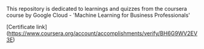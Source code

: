 This repository is dedicated to learnings and quizzes from the coursera course by Google Cloud - 'Machine Learning for Business Professionals'

[Certificate link] (https://www.coursera.org/account/accomplishments/verify/BH6G9WV2EV3E)